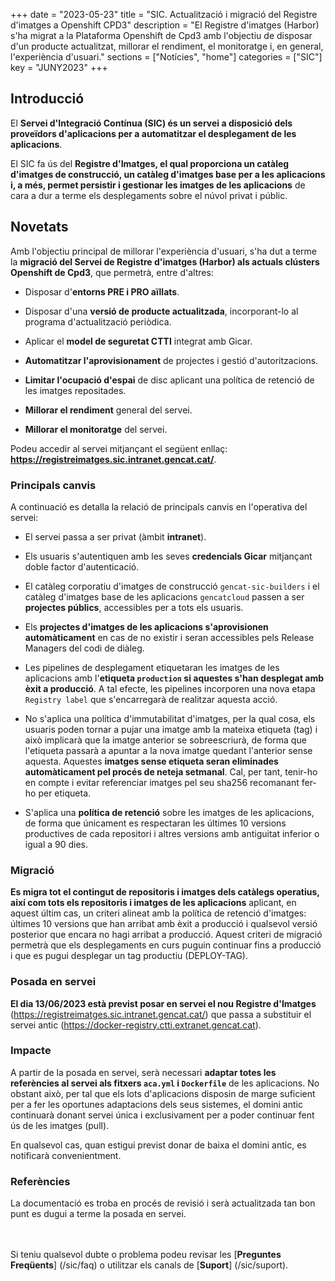 +++
date        = "2023-05-23"
title       = "SIC. Actualització i migració del Registre d'imatges a Openshift CPD3"
description = "El Registre d'imatges (Harbor) s'ha migrat a la Plataforma Openshift de Cpd3 amb l'objectiu de disposar d'un producte actualitzat, millorar el rendiment, el monitoratge i, en general, l'experiència d'usuari."
sections    = ["Notícies", "home"]
categories  = ["SIC"]
key         = "JUNY2023"
+++

## Introducció

El **Servei d'Integració Contínua (SIC) és un servei a disposició dels proveïdors d'aplicacions per a automatitzar
el desplegament de les aplicacions**.

El SIC fa ús del **Registre d'Imatges, el qual proporciona un catàleg d'imatges de construcció, un catàleg d'imatges base
per a les aplicacions i, a més, permet persistir i gestionar les imatges de les aplicacions** de cara a dur a terme
els desplegaments sobre el núvol privat i públic.

## Novetats

Amb l'objectiu principal de millorar l'experiència d'usuari, s'ha dut a terme la **migració del Servei de Registre d'imatges
(Harbor) als actuals clústers Openshift de Cpd3**, que permetrà, entre d'altres:

- Disposar d'**entorns PRE i PRO aïllats**.

- Disposar d'una **versió de producte actualitzada**, incorporant-lo al programa d'actualització periòdica.

- Aplicar el **model de seguretat CTTI** integrat amb Gicar.

- **Automatitzar l'aprovisionament** de projectes i gestió d'autoritzacions.

- **Limitar l'ocupació d'espai** de disc aplicant una política de retenció de les imatges repositades.

- **Millorar el rendiment** general del servei.

- **Millorar el monitoratge** del servei.

Podeu accedir al servei mitjançant el següent enllaç: **https://registreimatges.sic.intranet.gencat.cat/**.

### Principals canvis

A continuació es detalla la relació de principals canvis en l'operativa del servei:

- El servei passa a ser privat (àmbit **intranet**).

- Els usuaris s'autentiquen amb les seves **credencials Gicar** mitjançant doble factor d'autenticació.

- El catàleg corporatiu d'imatges de construcció `gencat-sic-builders` i el catàleg d'imatges base de les aplicacions
`gencatcloud` passen a ser **projectes públics**, accessibles per a tots els usuaris.

- Els **projectes d'imatges de les aplicacions s'aprovisionen automàticament** en cas de no existir i seran accessibles
pels Release Managers del codi de diàleg.

- Les pipelines de desplegament etiquetaran les imatges de les aplicacions amb l'**etiqueta `production` si aquestes
s'han desplegat amb èxit a producció**. A tal efecte, les pipelines incorporen una nova etapa `Registry label` que
s'encarregarà de realitzar aquesta acció.

- No s'aplica una política d'immutabilitat d'imatges, per la qual cosa, els usuaris poden tornar a pujar una imatge
amb la mateixa etiqueta (tag) i això implicarà que la imatge anterior se sobreescriurà, de forma que l'etiqueta passarà
a apuntar a la nova imatge quedant l'anterior sense aquesta. Aquestes **imatges sense etiqueta seran eliminades automàticament
pel procés de neteja setmanal**. Cal, per tant, tenir-ho en compte i evitar referenciar imatges pel seu sha256 recomanant
fer-ho per etiqueta.

- S'aplica una **política de retenció** sobre les imatges de les aplicacions, de forma que únicament es respectaran les
últimes 10 versions productives de cada repositori i altres versions amb antiguitat inferior o igual a 90 dies.

### Migració

**Es migra tot el contingut de repositoris i imatges dels catàlegs operatius, així com tots els repositoris i imatges
de les aplicacions** aplicant, en aquest últim cas, un criteri alineat amb la política de retenció d'imatges: últimes 10
versions que han arribat amb èxit a producció i qualsevol versió posterior que encara no hagi arribat a producció. Aquest
criteri de migració permetrà que els desplegaments en curs puguin continuar fins a producció i que es pugui desplegar
un tag productiu (DEPLOY-TAG).

### Posada en servei

**El dia 13/06/2023 està previst posar en servei el nou Registre d'Imatges** (https://registreimatges.sic.intranet.gencat.cat/)
que passa a substituir el servei antic (https://docker-registry.ctti.extranet.gencat.cat).

### Impacte

A partir de la posada en servei, serà necessari **adaptar totes les referències al servei als fitxers `aca.yml` i `Dockerfile`**
de les aplicacions. No obstant això, per tal que els lots d'aplicacions disposin de marge suficient per a fer les
oportunes adaptacions dels seus sistemes, el domini antic continuarà donant servei única i exclusivament per a poder
continuar fent ús de les imatges (pull).

En qualsevol cas, quan estigui previst donar de baixa el domini antic, es notificarà convenientment.

### Referències

La documentació es troba en procés de revisió i serà actualitzada tan bon punt es dugui a terme la posada en servei.

<br/><br/>
Si teniu qualsevol dubte o problema podeu revisar les [**Preguntes Freqüents**] (/sic/faq) o utilitzar els canals de [**Suport**] (/sic/suport).
